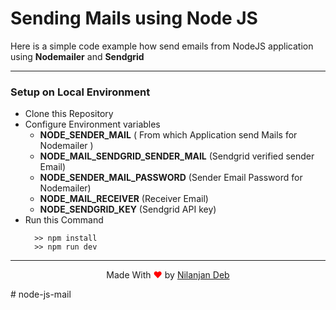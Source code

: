 # Sending Mails using Node JS

Here is a simple code example how send emails from NodeJS application using **Nodemailer** and **Sendgrid**

---

### Setup on Local Environment

- Clone this Repository
- Configure Environment variables
  - **NODE_SENDER_MAIL** ( From which Application send Mails for Nodemailer )
  - **NODE_MAIL_SENDGRID_SENDER_MAIL** (Sendgrid verified sender Email)
  - **NODE_SENDER_MAIL_PASSWORD** (Sender Email Password for Nodemailer)
  - **NODE_MAIL_RECEIVER** (Receiver Email)
  - **NODE_SENDGRID_KEY** (Sendgrid API key)
- Run this Command
  ```
    >> npm install
    >> npm run dev
  ```

---

<p style="text-align: center;">Made With<span style="color: red;"> &#10084; </span>by <a href="https://github.com/nil1729" target="_blank"> Nilanjan Deb </a> </p>
# node-js-mail
